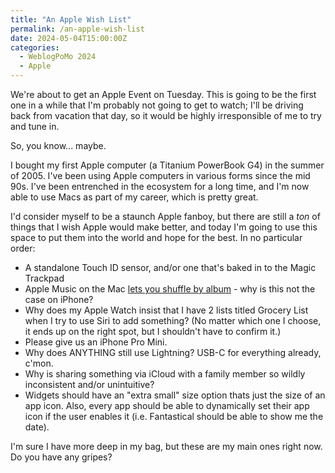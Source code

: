 ```yaml
---
title: "An Apple Wish List"
permalink: /an-apple-wish-list
date: 2024-05-04T15:00:00Z
categories: 
  - WeblogPoMo 2024
  - Apple
---
```


We're about to get an Apple Event on Tuesday. This is going to be the first one in a while that I'm probably not going to get to watch; I'll be driving back from vacation that day, so it would be highly irresponsible of me to try and tune in.

So, you know... maybe.

I bought my first Apple computer (a Titanium PowerBook G4) in the summer of 2005. I've been using Apple computers in various forms since the mid 90s. I've been entrenched in the ecosystem for a long time, and I'm now able to use Macs as part of my career, which is pretty great.

I'd consider myself to be a staunch Apple fanboy, but there are still a _ton_ of things that I wish Apple would make better, and today I'm going to use this space to put them into the world and hope for the best. In no particular order:

- A standalone Touch ID sensor, and/or one that's baked in to the Magic Trackpad
- Apple Music on the Mac [lets you shuffle by album](/one-software-feature) - why is this not the case on iPhone?
- Why does my Apple Watch insist that I have 2 lists titled Grocery List when I try to use Siri to add something? (No matter which one I choose, it ends up on the right spot, but I shouldn't have to confirm it.)
- Please give us an iPhone Pro Mini.
- Why does ANYTHING still use Lightning? USB-C for everything already, c'mon.
- Why is sharing something via iCloud with a family member so wildly inconsistent and/or unintuitive?
- Widgets should have an "extra small" size option thats just the size of an app icon. Also, every app should be able to dynamically set their app icon if the user enables it (i.e. Fantastical should be able to show me the date).

I'm sure I have more deep in my bag, but these are my main ones right now. Do you have any gripes?
